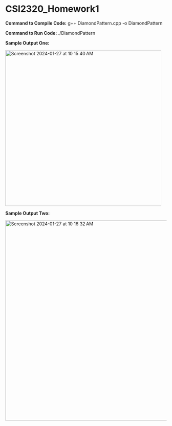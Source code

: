 # CSI2320_Homework1

 **Command to Compile Code:** g++ DiamondPattern.cpp -o DiamondPattern

 **Command to Run Code:** ./DiamondPattern
 
 **Sample Output One:**

 <img width="487" alt="Screenshot 2024-01-27 at 10 15 40 AM" src="https://github.com/eozias/CSI2320_ProjectOne/assets/115651203/027ed792-d1e8-44e5-bc5e-ecb00f2d4750">

 **Sample Output Two:**
 
 <img width="626" alt="Screenshot 2024-01-27 at 10 16 32 AM" src="https://github.com/eozias/CSI2320_ProjectOne/assets/115651203/097db234-dac9-4ee6-be94-8ecdff28948c">


